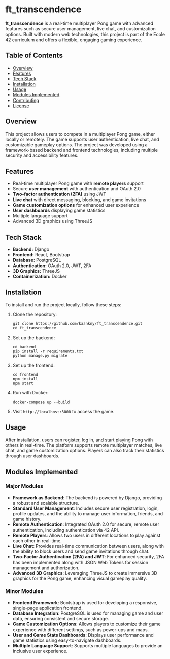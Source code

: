 
<h1>ft_transcendence</h1>

<p><strong>ft_transcendence</strong> is a real-time multiplayer Pong game with advanced features such as secure user management, live chat, and customization options. Built with modern web technologies, this project is part of the Ecole 42 curriculum and offers a flexible, engaging gaming experience.</p>

<h2>Table of Contents</h2>
<ul>
    <li><a href="#overview">Overview</a></li>
    <li><a href="#features">Features</a></li>
    <li><a href="#tech-stack">Tech Stack</a></li>
    <li><a href="#installation">Installation</a></li>
    <li><a href="#usage">Usage</a></li>
    <li><a href="#modules-implemented">Modules Implemented</a></li>
    <li><a href="#contributing">Contributing</a></li>
    <li><a href="#license">License</a></li>
</ul>

<h2 id="overview">Overview</h2>
<p>This project allows users to compete in a multiplayer Pong game, either locally or remotely. The game supports user authentication, live chat, and customizable gameplay options. The project was developed using a framework-based backend and frontend technologies, including multiple security and accessibility features.</p>

<h2 id="features">Features</h2>
<ul>
    <li>Real-time multiplayer Pong game with <strong>remote players</strong> support</li>
    <li>Secure <strong>user management</strong> with authentication and OAuth 2.0</li>
    <li><strong>Two-factor authentication (2FA)</strong> using JWT</li>
    <li><strong>Live chat</strong> with direct messaging, blocking, and game invitations</li>
    <li><strong>Game customization options</strong> for enhanced user experience</li>
    <li><strong>User dashboards</strong> displaying game statistics</li>
    <li>Multiple language support</li>
    <li>Advanced 3D graphics using ThreeJS</li>
</ul>

<h2 id="tech-stack">Tech Stack</h2>
<ul>
    <li><strong>Backend:</strong> Django</li>
    <li><strong>Frontend:</strong> React, Bootstrap</li>
    <li><strong>Database:</strong> PostgreSQL</li>
    <li><strong>Authentication:</strong> OAuth 2.0, JWT, 2FA</li>
    <li><strong>3D Graphics:</strong> ThreeJS</li>
    <li><strong>Containerization:</strong> Docker</li>
</ul>

<h2 id="installation">Installation</h2>
<p>To install and run the project locally, follow these steps:</p>
<ol>
    <li>Clone the repository:
        <pre><code>git clone https://github.com/kaankny/ft_transcendence.git
cd ft_transcendence</code></pre>
    </li>
    <li>Set up the backend:
        <pre><code>cd backend
pip install -r requirements.txt
python manage.py migrate</code></pre>
    </li>
    <li>Set up the frontend:
        <pre><code>cd frontend
npm install
npm start</code></pre>
    </li>
    <li>Run with Docker:
        <pre><code>docker-compose up --build</code></pre>
    </li>
    <li>Visit <code>http://localhost:3000</code> to access the game.</li>
</ol>

<h2 id="usage">Usage</h2>
<p>After installation, users can register, log in, and start playing Pong with others in real-time. The platform supports remote multiplayer matches, live chat, and game customization options. Players can also track their statistics through user dashboards.</p>

<h2 id="modules-implemented">Modules Implemented</h2>

<h3>Major Modules</h3>

<ul>
    <li><strong>Framework as Backend</strong>: The backend is powered by Django, providing a robust and scalable structure.</li>
    <li><strong>Standard User Management</strong>: Includes secure user registration, login, profile updates, and the ability to manage user information, friends, and game history.</li>
    <li><strong>Remote Authentication</strong>: Integrated OAuth 2.0 for secure, remote user authentication, including authentication via 42 API.</li>
    <li><strong>Remote Players</strong>: Allows two users in different locations to play against each other in real-time.</li>
    <li><strong>Live Chat</strong>: Provides real-time communication between users, along with the ability to block users and send game invitations through chat.</li>
    <li><strong>Two-Factor Authentication (2FA) and JWT</strong>: For enhanced security, 2FA has been implemented along with JSON Web Tokens for session management and authorization.</li>
    <li><strong>Advanced 3D Graphics</strong>: Leveraging ThreeJS to create immersive 3D graphics for the Pong game, enhancing visual gameplay quality.</li>
</ul>

<h3>Minor Modules</h3>

<ul>
    <li><strong>Frontend Framework</strong>: Bootstrap is used for developing a responsive, single-page application frontend.</li>
    <li><strong>Database Integration</strong>: PostgreSQL is used for managing game and user data, ensuring consistent and secure storage.</li>
    <li><strong>Game Customization Options</strong>: Allows players to customize their game experience with different settings, such as power-ups and maps.</li>
    <li><strong>User and Game Stats Dashboards</strong>: Displays user performance and game statistics using easy-to-navigate dashboards.</li>
    <li><strong>Multiple Language Support</strong>: Supports multiple languages to provide an inclusive user experience.</li>
</ul>

</body>
</html>
